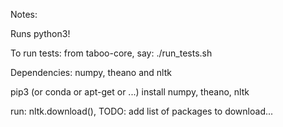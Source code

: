 Notes:

Runs python3!

To run tests: from taboo-core, say: ./run_tests.sh

Dependencies: numpy, theano and nltk

pip3 (or conda or apt-get or ...) install numpy, theano, nltk

run: nltk.download(), TODO: add list of packages to download...
